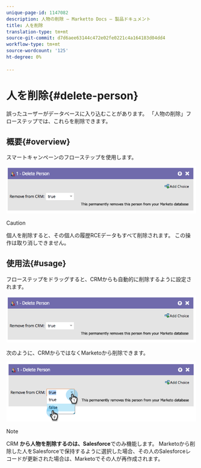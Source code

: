 ```yaml
---
unique-page-id: 1147082
description: 人物の削除 — Marketto Docs — 製品ドキュメント
title: 人を削除
translation-type: tm+mt
source-git-commit: d7d6aee63144c472e02fe0221c4a164183d04dd4
workflow-type: tm+mt
source-wordcount: '125'
ht-degree: 0%

---
```



# 人を削除{#delete-person}

誤ったユーザーがデータベースに入り込むことがあります。 「人物の削除」フローステップでは、これらを削除できます。

## 概要{#overview}

スマートキャンペーンのフローステップを使用します。

![](assets/one-4.png)

>[!CAUTION]
>
>個人を削除すると、その個人の履歴RCEデータもすべて削除されます。 この操作は取り消しできません。

## 使用法{#usage}

フローステップをドラッグすると、CRMからも自動的に削除するように設定されます。

![](assets/two-4.png)

次のように、CRMからではなくMarketoから削除できます。

![](assets/three-3.png)

>[!NOTE]
>
>CRM **から人物を削除するのは、Salesforce**&#x200B;でのみ機能します。 Marketoから削除した人をSalesforceで保持するように選択した場合、その人のSalesforceレコードが更新された場合は、Marketoでその人が再作成されます。

